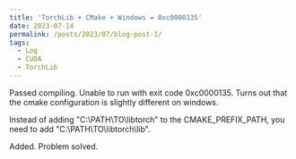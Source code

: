 ```yaml
---
title: 'TorchLib + CMake + Windows = 0xc0000135'
date: 2023-07-14
permalink: /posts/2023/07/blog-post-1/
tags:
  - Log
  - CUDA
  - TorchLib
---
```


Passed compiling. Unable to run with exit code 0xc0000135. Turns out that the cmake configuration is slightly different on windows.

Instead of adding "C:\\PATH\\TO\\libtorch" to the CMAKE_PREFIX_PATH, you need to add "C:\\PATH\\TO\\libtorch\\lib".

Added. Problem solved.
